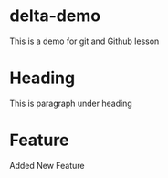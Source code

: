 # delta-demo

This is a demo for git and Github lesson

# Heading

This is paragraph under heading

# Feature

Added New Feature
